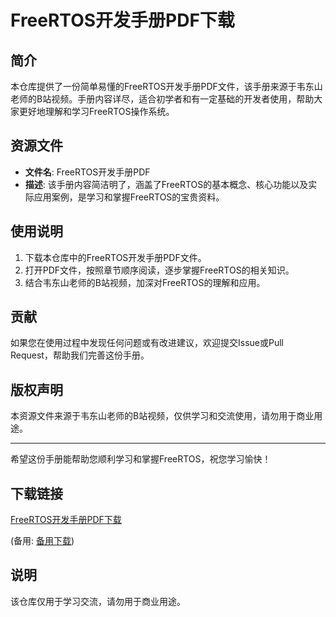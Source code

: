 # FreeRTOS开发手册PDF下载

## 简介

本仓库提供了一份简单易懂的FreeRTOS开发手册PDF文件，该手册来源于韦东山老师的B站视频。手册内容详尽，适合初学者和有一定基础的开发者使用，帮助大家更好地理解和学习FreeRTOS操作系统。

## 资源文件

- **文件名**: FreeRTOS开发手册PDF
- **描述**: 该手册内容简洁明了，涵盖了FreeRTOS的基本概念、核心功能以及实际应用案例，是学习和掌握FreeRTOS的宝贵资料。

## 使用说明

1. 下载本仓库中的FreeRTOS开发手册PDF文件。
2. 打开PDF文件，按照章节顺序阅读，逐步掌握FreeRTOS的相关知识。
3. 结合韦东山老师的B站视频，加深对FreeRTOS的理解和应用。

## 贡献

如果您在使用过程中发现任何问题或有改进建议，欢迎提交Issue或Pull Request，帮助我们完善这份手册。

## 版权声明

本资源文件来源于韦东山老师的B站视频，仅供学习和交流使用，请勿用于商业用途。

---

希望这份手册能帮助您顺利学习和掌握FreeRTOS，祝您学习愉快！

## 下载链接
[FreeRTOS开发手册PDF下载](https://pan.quark.cn/s/419f53100474) 

(备用: [备用下载](https://pan.baidu.com/s/1SFkhT3azfLmUgichaUnQKg?pwd=1234))

## 说明

该仓库仅用于学习交流，请勿用于商业用途。

